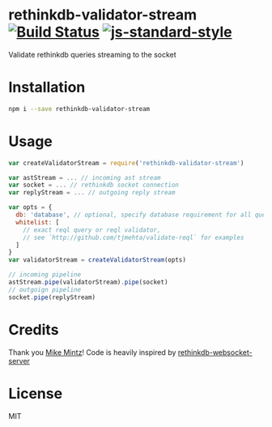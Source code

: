 # rethinkdb-validator-stream [![Build Status](https://travis-ci.org/tjmehta/rethinkdb-validator-stream.svg)](https://travis-ci.org/tjmehta/rethinkdb-validator-stream) [![js-standard-style](https://img.shields.io/badge/code%20style-standard-brightgreen.svg?style=flat)](http://standardjs.com/)
Validate rethinkdb queries streaming to the socket

# Installation
```bash
npm i --save rethinkdb-validator-stream
```

# Usage
```js
var createValidatorStream = require('rethinkdb-validator-stream')

var astStream = ... // incoming ast stream
var socket = ... // rethinkdb socket connection
var replyStream = ... // outgoing reply stream

var opts = {
  db: 'database', // optional, specify database requirement for all queries
  whitelist: [
    // exact reql query or reql validator,
    // see `http://github.com/tjmehta/validate-reql` for examples
  ]
}
var validatorStream = createValidatorStream(opts)

// incoming pipeline
astStream.pipe(validatorStream).pipe(socket)
// outgoign pipeline
socket.pipe(replyStream)
```

# Credits
Thank you [Mike Mintz](https://github.com/mikemintz)! Code is heavily inspired by [rethinkdb-websocket-server](https://github.com/mikemintz/rethinkdb-websocket-server)

# License
MIT
